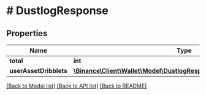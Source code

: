 # # DustlogResponse

## Properties

Name | Type | Description | Notes
------------ | ------------- | ------------- | -------------
**total** | **int** |  | [optional]
**userAssetDribblets** | [**\Binance\Client\Wallet\Model\DustlogResponseUserAssetDribbletsInner[]**](DustlogResponseUserAssetDribbletsInner.md) |  | [optional]

[[Back to Model list]](../../README.md#models) [[Back to API list]](../../README.md#endpoints) [[Back to README]](../../README.md)
